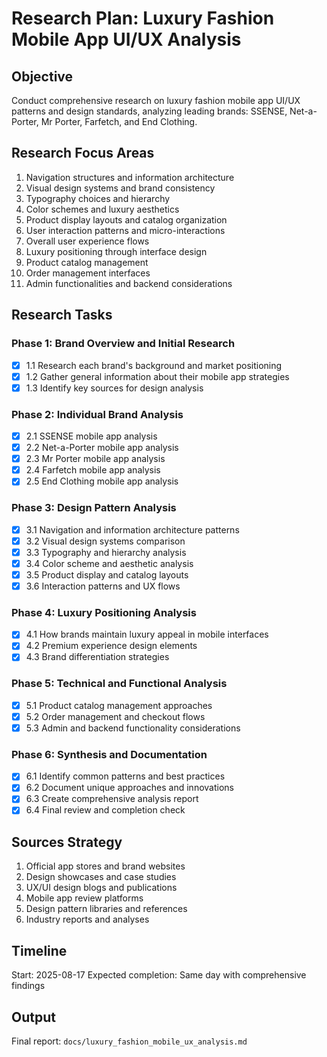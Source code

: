 # Research Plan: Luxury Fashion Mobile App UI/UX Analysis

## Objective
Conduct comprehensive research on luxury fashion mobile app UI/UX patterns and design standards, analyzing leading brands: SSENSE, Net-a-Porter, Mr Porter, Farfetch, and End Clothing.

## Research Focus Areas
1. Navigation structures and information architecture
2. Visual design systems and brand consistency
3. Typography choices and hierarchy
4. Color schemes and luxury aesthetics
5. Product display layouts and catalog organization
6. User interaction patterns and micro-interactions
7. Overall user experience flows
8. Luxury positioning through interface design
9. Product catalog management
10. Order management interfaces
11. Admin functionalities and backend considerations

## Research Tasks

### Phase 1: Brand Overview and Initial Research
- [x] 1.1 Research each brand's background and market positioning
- [x] 1.2 Gather general information about their mobile app strategies
- [x] 1.3 Identify key sources for design analysis

### Phase 2: Individual Brand Analysis
- [x] 2.1 SSENSE mobile app analysis
- [x] 2.2 Net-a-Porter mobile app analysis  
- [x] 2.3 Mr Porter mobile app analysis
- [x] 2.4 Farfetch mobile app analysis
- [x] 2.5 End Clothing mobile app analysis

### Phase 3: Design Pattern Analysis
- [x] 3.1 Navigation and information architecture patterns
- [x] 3.2 Visual design systems comparison
- [x] 3.3 Typography and hierarchy analysis
- [x] 3.4 Color scheme and aesthetic analysis
- [x] 3.5 Product display and catalog layouts
- [x] 3.6 Interaction patterns and UX flows

### Phase 4: Luxury Positioning Analysis
- [x] 4.1 How brands maintain luxury appeal in mobile interfaces
- [x] 4.2 Premium experience design elements
- [x] 4.3 Brand differentiation strategies

### Phase 5: Technical and Functional Analysis
- [x] 5.1 Product catalog management approaches
- [x] 5.2 Order management and checkout flows
- [x] 5.3 Admin and backend functionality considerations

### Phase 6: Synthesis and Documentation
- [x] 6.1 Identify common patterns and best practices
- [x] 6.2 Document unique approaches and innovations
- [x] 6.3 Create comprehensive analysis report
- [x] 6.4 Final review and completion check

## Sources Strategy
1. Official app stores and brand websites
2. Design showcases and case studies
3. UX/UI design blogs and publications
4. Mobile app review platforms
5. Design pattern libraries and references
6. Industry reports and analyses

## Timeline
Start: 2025-08-17
Expected completion: Same day with comprehensive findings

## Output
Final report: `docs/luxury_fashion_mobile_ux_analysis.md`